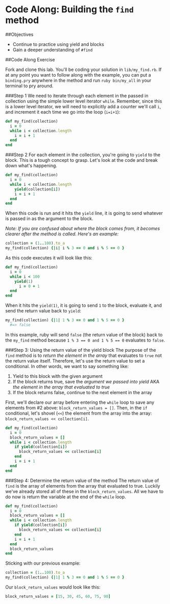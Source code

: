 # Code Along: Building the `find` method 

##Objectives
* Continue to practice using yield and blocks
* Gain a deeper understanding of `#find`


##Code Along Exercise

Fork and clone this lab. You'll be coding your solution in `lib/my_find.rb`. If at any point you want to follow along with the example, you can put a `binding.pry` anywhere in the method and run `ruby bin/my_all` in your terminal to pry around.

###Step 1
We need to iterate through each element in the passed in collection using the simple lower level iterator `while`. Remember, since this is a lower level iterator, we will need to explicitly add a counter we'll call `i`, and increment it each time we go into the loop (`i=i+1`):

```ruby
def my_find(collection)
  i = 0
  while i < collection.length
    i = i + 1
  end
end
```


###Step 2
For each element in the collection, you're going to `yield` to the block. This is a tough concept to grasp. Let's look at the code and break down what's happening.

```ruby
def my_find(collection)
  i = 0
  while i < collection.length
    yield(collection[i])
    i = i + 1
  end
end
```

When this code is run and it hits the `yield` line, it is going to send whatever is passed in as the argument to the block. 

*Note: If you are confused about where the block comes from, it becomes clearer after the method is called. Here's an example:*

```ruby
collection = (1..100).to_a
my_find(collection) {|i| i % 3 == 0 and i % 5 == 0 }
```

As this code executes it will look like this:

```ruby
def my_find(collection)
  i = 0
  while i < 100
    yield(1)
      i = 0 + 1
  end
end
```

When it hits the `yield(1)`, it is going to send `1` to the block, evaluate it, and send the return value back to `yield`:

```ruby
my_find(collection) {|1| 1 % 3 == 0 and 1 % 5 == 0 }
  #=> false
```

In this example, ruby will send `false` (the return value of the block) back to the `my_find` method because `1 % 3 == 0 and 1 % 5 == 0` evaluates to `false`.

###Step 3: Using the return value of the yield block
The purpose of the `find` method is to *return the element in the array* that evaluates to `true` not the return value itself. Therefore, let's use the return value to set a conditional. In other words, we want to say something like:

1. Yield to this block with the given argument
2. If the block returns true, save the *argument we passed into yield* AKA *the element in the array that evaluated to true*
3. If the block returns false, continue to the next element in the array

First, we'll declare our array before entering the `while` loop to save any elements from #2 above: `block_return_values = []`. Then, in the `if` conditional, let's shovel (`<<`) the element from the array into the array: `block_return_values << collection[i]`.

```ruby
def my_find(collection)
  i = 0
  block_return_values = []
  while i < collection.length
    if yield(collection[i])
      block_return_values << collection[i]
    end
    i = i + 1
  end
end
```

###Step 4: Determine the return value of the method
The return value of `find` is the array of elements from the array that evaluated to true. Luckily we've already stored all of these in the `block_return_values`. All we have to do now is return the variable at the end of the `while` loop.

```ruby
def my_find(collection)
  i = 0
  block_return_values = []
  while i < collection.length
    if yield(collection[i])
      block_return_values << collection[i]
    end
    i = i + 1
  end
  block_return_values
end
```

Sticking with our previous example:

```ruby
collection = (1..100).to_a
my_find(collection) {|1| 1 % 3 == 0 and 1 % 5 == 0 }
```
Our `block_return_values` would look like this:

```ruby
block_return_values = [15, 30, 45, 60, 75, 90]
```

